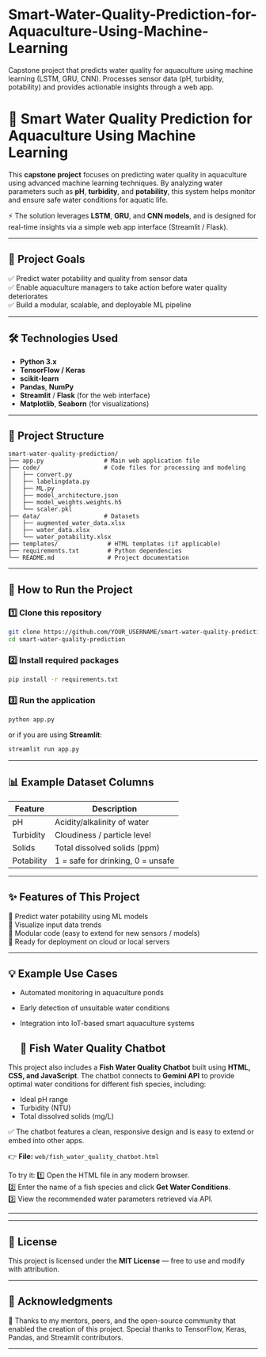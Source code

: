 # Smart-Water-Quality-Prediction-for-Aquaculture-Using-Machine-Learning
Capstone project that predicts water quality for aquaculture using machine learning (LSTM, GRU, CNN). Processes sensor data (pH, turbidity, potability) and provides actionable insights through a web app.
# 🌊 Smart Water Quality Prediction for Aquaculture Using Machine Learning

This **capstone project** focuses on predicting water quality in aquaculture using advanced machine learning techniques. By analyzing water parameters such as **pH**, **turbidity**, and **potability**, this system helps monitor and ensure safe water conditions for aquatic life.  

⚡ The solution leverages **LSTM**, **GRU**, and **CNN models**, and is designed for real-time insights via a simple web app interface (Streamlit / Flask).

---

## 🎯 Project Goals

✅ Predict water potability and quality from sensor data  
✅ Enable aquaculture managers to take action before water quality deteriorates  
✅ Build a modular, scalable, and deployable ML pipeline  

---

## 🛠 Technologies Used

- **Python 3.x**
- **TensorFlow / Keras**
- **scikit-learn**
- **Pandas**, **NumPy**
- **Streamlit** / **Flask** (for the web interface)
- **Matplotlib**, **Seaborn** (for visualizations)

---

## 📁 Project Structure

```
smart-water-quality-prediction/
├── app.py                 # Main web application file
├── code/                  # Code files for processing and modeling
│   ├── convert.py
│   ├── labelingdata.py
│   ├── ML.py
│   ├── model_architecture.json
│   ├── model_weights.weights.h5
│   └── scaler.pkl
├── data/                  # Datasets
│   ├── augmented_water_data.xlsx
│   ├── water_data.xlsx
│   └── water_potability.xlsx
├── templates/              # HTML templates (if applicable)
├── requirements.txt        # Python dependencies
└── README.md               # Project documentation
```

---

## 🚀 How to Run the Project

### 1️⃣ Clone this repository
```bash
git clone https://github.com/YOUR_USERNAME/smart-water-quality-prediction.git
cd smart-water-quality-prediction
```

### 2️⃣ Install required packages
```bash
pip install -r requirements.txt
```

### 3️⃣ Run the application
```bash
python app.py
```
or if you are using **Streamlit**:
```bash
streamlit run app.py
```

---

## 📊 Example Dataset Columns

| Feature     | Description                    |
|-------------|--------------------------------|
| pH          | Acidity/alkalinity of water     |
| Turbidity   | Cloudiness / particle level     |
| Solids      | Total dissolved solids (ppm)    |
| Potability  | 1 = safe for drinking, 0 = unsafe |

---

## ✨ Features of This Project

🌟 Predict water potability using ML models  
🌟 Visualize input data trends  
🌟 Modular code (easy to extend for new sensors / models)  
🌟 Ready for deployment on cloud or local servers  

---

## 💡 Example Use Cases

- Automated monitoring in aquaculture ponds  
- Early detection of unsuitable water conditions  
- Integration into IoT-based smart aquaculture systems

  ## 💬 Fish Water Quality Chatbot

This project also includes a **Fish Water Quality Chatbot** built using **HTML, CSS, and JavaScript**. The chatbot connects to **Gemini API** to provide optimal water conditions for different fish species, including:

- Ideal pH range  
- Turbidity (NTU)  
- Total dissolved solids (mg/L)

✅ The chatbot features a clean, responsive design and is easy to extend or embed into other apps.  

👉 **File:** `web/fish_water_quality_chatbot.html`  

To try it:
1️⃣ Open the HTML file in any modern browser.  
2️⃣ Enter the name of a fish species and click **Get Water Conditions**.  
3️⃣ View the recommended water parameters retrieved via API.  

---

---

## 📄 License

This project is licensed under the **MIT License** — free to use and modify with attribution.

---

## 🙌 Acknowledgments

🙏 Thanks to my mentors, peers, and the open-source community that enabled the creation of this project. Special thanks to TensorFlow, Keras, Pandas, and Streamlit contributors.

---

